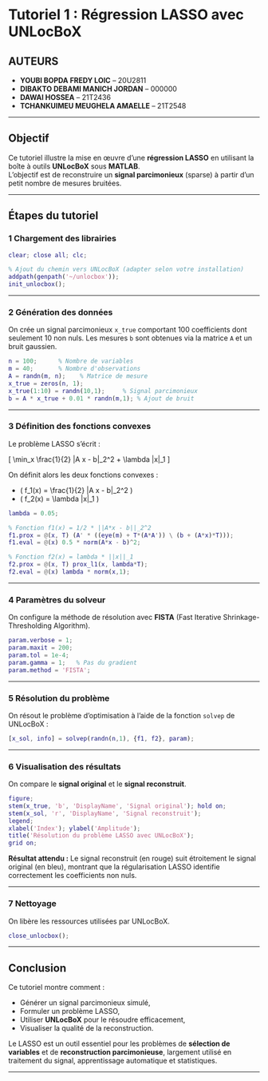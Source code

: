 # Tutoriel 1 : Régression LASSO avec UNLocBoX

##  AUTEURS
- **YOUBI BOPDA FREDY LOIC** – 20U2811  
- **DIBAKTO DEBAMI MANICH JORDAN** – 000000  
- **DAWAI HOSSEA** – 21T2436  
- **TCHANKUIMEU MEUGHELA AMAELLE** – 21T2548  

---

## Objectif
Ce tutoriel illustre la mise en œuvre d’une **régression LASSO** en utilisant la boîte à outils **UNLocBoX** sous **MATLAB**.  
L’objectif est de reconstruire un **signal parcimonieux** (sparse) à partir d’un petit nombre de mesures bruitées.

---

## Étapes du tutoriel

### 1️ Chargement des librairies

```matlab
clear; close all; clc;

% Ajout du chemin vers UNLocBoX (adapter selon votre installation)
addpath(genpath('~/unlocbox'));  
init_unlocbox();
````

---

### 2️ Génération des données

On crée un signal parcimonieux `x_true` comportant 100 coefficients dont seulement 10 non nuls.
Les mesures `b` sont obtenues via la matrice `A` et un bruit gaussien.

```matlab
n = 100;      % Nombre de variables
m = 40;       % Nombre d'observations
A = randn(m, n);    % Matrice de mesure
x_true = zeros(n, 1);
x_true(1:10) = randn(10,1);     % Signal parcimonieux
b = A * x_true + 0.01 * randn(m,1); % Ajout de bruit
```

---

### 3️ Définition des fonctions convexes

Le problème LASSO s’écrit :

[
\min_x \frac{1}{2} |A x - b|_2^2 + \lambda |x|_1
]

On définit alors les deux fonctions convexes :

* ( f_1(x) = \frac{1}{2} |A x - b|_2^2 )
* ( f_2(x) = \lambda |x|_1 )

```matlab
lambda = 0.05;

% Fonction f1(x) = 1/2 * ||A*x - b||_2^2
f1.prox = @(x, T) (A' * ((eye(m) + T*(A*A')) \ (b + (A*x)*T)));
f1.eval = @(x) 0.5 * norm(A*x - b)^2;

% Fonction f2(x) = lambda * ||x||_1
f2.prox = @(x, T) prox_l1(x, lambda*T);
f2.eval = @(x) lambda * norm(x,1);
```

---

### 4 Paramètres du solveur

On configure la méthode de résolution avec **FISTA** (Fast Iterative Shrinkage-Thresholding Algorithm).

```matlab
param.verbose = 1;
param.maxit = 200;
param.tol = 1e-4;
param.gamma = 1;   % Pas du gradient
param.method = 'FISTA';
```

---

### 5 Résolution du problème

On résout le problème d’optimisation à l’aide de la fonction `solvep` de UNLocBoX :

```matlab
[x_sol, info] = solvep(randn(n,1), {f1, f2}, param);
```

---

### 6️ Visualisation des résultats

On compare le **signal original** et le **signal reconstruit**.

```matlab
figure;
stem(x_true, 'b', 'DisplayName', 'Signal original'); hold on;
stem(x_sol, 'r', 'DisplayName', 'Signal reconstruit');
legend;
xlabel('Index'); ylabel('Amplitude');
title('Résolution du problème LASSO avec UNLocBoX');
grid on;
```

**Résultat attendu :**
Le signal reconstruit (en rouge) suit étroitement le signal original (en bleu), montrant que la régularisation LASSO identifie correctement les coefficients non nuls.

---

### 7 Nettoyage

On libère les ressources utilisées par UNLocBoX.

```matlab
close_unlocbox();
```

---

##  Conclusion

Ce tutoriel montre comment :

* Générer un signal parcimonieux simulé,
* Formuler un problème LASSO,
* Utiliser **UNLocBoX** pour le résoudre efficacement,
* Visualiser la qualité de la reconstruction.

Le LASSO est un outil essentiel pour les problèmes de **sélection de variables** et de **reconstruction parcimonieuse**, largement utilisé en traitement du signal, apprentissage automatique et statistiques.

---
